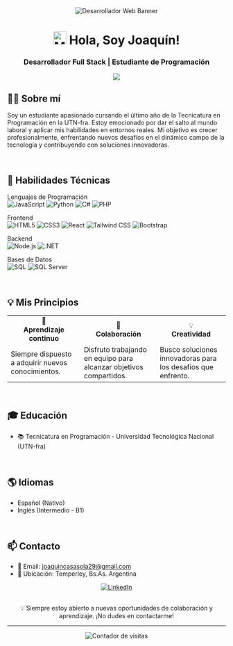 <div align="center">
  <img src="https://github.com/JoacoCasasola/Portfolio/blob/a9f91108cfafcc301d20aac632f8e2c3c994788b/assets/Copia%20de%20Joaqu%C3%ADn%20Casasola.png" alt="Desarrollador Web Banner">
</div>

<h1 align="center">
  <img src="https://media.giphy.com/media/hvRJCLFzcasrR4ia7z/giphy.gif" width="30px" alt="Mano saludando">
  Hola, Soy Joaquín!
</h1>

<h3 align="center">Desarrollador Full Stack | Estudiante de Programación</h3>

<p align="center">
  <img src="https://readme-typing-svg.herokuapp.com/?lines=Apasionado+por+el+código;Creativo+y+colaborativo;Aprendiendo+constantemente&center=true&width=380&height=50">
</p>

## 👨‍💻 Sobre mí
Soy un estudiante apasionado cursando el último año de la Tecnicatura en Programación en la UTN-fra. Estoy emocionado por dar el salto al mundo laboral y aplicar mis habilidades en entornos reales. Mi objetivo es crecer profesionalmente, enfrentando nuevos desafíos en el dinámico campo de la tecnología y contribuyendo con soluciones innovadoras.

<br>

## 🚀 Habilidades Técnicas

Lenguajes de Programación<br>
![JavaScript](https://img.shields.io/badge/-JavaScript-F7DF1E?style=for-the-badge&logo=javascript&logoColor=black)
![Python](https://img.shields.io/badge/-Python-3776AB?style=for-the-badge&logo=python&logoColor=white)
![C#](https://img.shields.io/badge/-C%23-239120?style=for-the-badge&logo=c-sharp&logoColor=white)
![PHP](https://img.shields.io/badge/-PHP-777BB4?style=for-the-badge&logo=php&logoColor=white)



Frontend<br>
![HTML5](https://img.shields.io/badge/-HTML5-E34F26?style=for-the-badge&logo=html5&logoColor=white)
![CSS3](https://img.shields.io/badge/-CSS3-1572B6?style=for-the-badge&logo=css3&logoColor=white)
![React](https://img.shields.io/badge/-React-61DAFB?style=for-the-badge&logo=react&logoColor=black)
![Tailwind CSS](https://img.shields.io/badge/-Tailwind_CSS-38B2AC?style=for-the-badge&logo=tailwind-css&logoColor=white)
![Bootstrap](https://img.shields.io/badge/-Bootstrap-7952B3?style=for-the-badge&logo=bootstrap&logoColor=white)



  Backend<br>
  ![Node.js](https://img.shields.io/badge/-Node.js-339933?style=for-the-badge&logo=node.js&logoColor=white)
  ![.NET](https://img.shields.io/badge/-.NET-512BD4?style=for-the-badge&logo=.net&logoColor=white)



  Bases de Datos<br>
  ![SQL](https://img.shields.io/badge/-SQL-4479A1?style=for-the-badge&logo=mysql&logoColor=white)
  ![SQL Server](https://img.shields.io/badge/-SQL_Server-CC2927?style=for-the-badge&logo=microsoft-sql-server&logoColor=white)

<br>

## 💡 Mis Principios
<table>
  <tr>
    <td align="center">🧠<br><b>Aprendizaje continuo</b></td>
    <td align="center">🤝<br><b>Colaboración</b></td>
    <td align="center">💡<br><b>Creatividad</b></td>
  </tr>
  <tr>
    <td>Siempre dispuesto a adquirir nuevos conocimientos.</td>
    <td>Disfruto trabajando en equipo para alcanzar objetivos compartidos.</td>
    <td>Busco soluciones innovadoras para los desafíos que enfrento.</td>
  </tr>
</table>

<br>

## 🎓 Educación
- 📚 Tecnicatura en Programación - Universidad Tecnológica Nacional (UTN-fra)

<br>

## 🌎 Idiomas
- Español (Nativo)
- Inglés (Intermedio - B1)

<br>

## 📫 Contacto
- 📧 Email: joaquincasasola29@gmail.com
- 📍 Ubicación: Temperley, Bs.As. Argentina

<div align="center">
  <a href="https://www.linkedin.com/in/joaquincasasola" target="_blank">
    <img src="https://img.shields.io/badge/LinkedIn-0077B5?style=for-the-badge&logo=linkedin&logoColor=white" alt="LinkedIn"/>
  </a>
</div>

<br>

<p align="center">
  💡 Siempre estoy abierto a nuevas oportunidades de colaboración y aprendizaje. ¡No dudes en contactarme!
</p>

---

<p align="center">
  <img src="https://komarev.com/ghpvc/?username=JoacoCasasola&label=Visitas&color=blue&style=flat" alt="Contador de visitas" />
</p>
